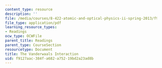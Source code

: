 ```yaml
---
content_type: resource
description: ''
file: /media/courses/8-422-atomic-and-optical-physics-ii-spring-2013/f9127aac384fa682a75219bd2a23ad8b_MIT8_422S13_vanderwalInter.pdf
file_type: application/pdf
learning_resource_types:
- Readings
ocw_type: OCWFile
parent_title: Readings
parent_type: CourseSection
resourcetype: Document
title: The Vanderwaals Interaction
uid: f9127aac-384f-a682-a752-19bd2a23ad8b
---
```

